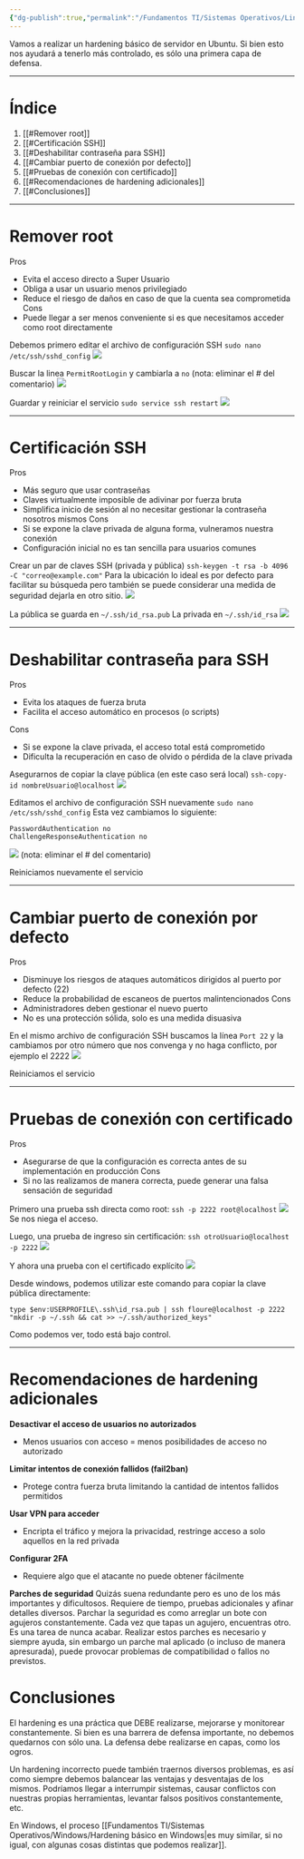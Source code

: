```yaml
---
{"dg-publish":true,"permalink":"/Fundamentos TI/Sistemas Operativos/Linux/Hardening Linux/"}
---
```


Vamos a realizar un hardening básico de servidor en Ubuntu.
Si bien esto nos ayudará a tenerlo más controlado, es sólo una primera capa de defensa.

---

# Índice
1. [[#Remover root]]
2. [[#Certificación SSH]]
3. [[#Deshabilitar contraseña para SSH]]
4. [[#Cambiar puerto de conexión por defecto]]
5. [[#Pruebas de conexión con certificado]]
6. [[#Recomendaciones de hardening adicionales]]
7. [[#Conclusiones]]
<div class="page-break" style="page-break-before: always;"></div>

---
# Remover root

Pros
- Evita el acceso directo a Super Usuario
- Obliga a usar un usuario menos privilegiado
- Reduce el riesgo de daños en caso de que la cuenta sea comprometida
Cons
- Puede llegar a ser menos conveniente si es que necesitamos acceder como root directamente

Debemos primero editar el archivo de configuración SSH
`sudo nano /etc/ssh/sshd_config`
![](https://i.imgur.com/5DfzoxL.png)

Buscar la linea `PermitRootLogin` y cambiarla a `no` (nota: eliminar el # del comentario)
![](https://i.imgur.com/ArcyVVV.png)

Guardar y reiniciar el servicio
`sudo service ssh restart`
![](https://i.imgur.com/eDc05oj.png)

<div class="page-break" style="page-break-before: always;"></div>

---
# Certificación SSH

Pros
- Más seguro que usar contraseñas
- Claves virtualmente imposible de adivinar por fuerza bruta
- Simplifica inicio de sesión al no necesitar gestionar la contraseña nosotros mismos
Cons
- Si se expone la clave privada de alguna forma, vulneramos nuestra conexión
- Configuración inicial no es tan sencilla para usuarios comunes

Crear un par de claves SSH (privada y pública)
`ssh-keygen -t rsa -b 4096 -C "correo@example.com"`
Para la ubicación lo ideal es por defecto para facilitar su búsqueda pero también se puede considerar una medida de seguridad dejarla en otro sitio.
![](https://i.imgur.com/Ul9cvV5.png)

La pública se guarda en `~/.ssh/id_rsa.pub`
La privada en `~/.ssh/id_rsa`
![](https://i.imgur.com/1imN0PW.png)

<div class="page-break" style="page-break-before: always;"></div>

---
# Deshabilitar contraseña para SSH

Pros
- Evita los ataques de fuerza bruta
- Facilita el acceso automático en procesos (o scripts)

Cons
- Si se expone la clave privada, el acceso total está comprometido
- Dificulta la recuperación en caso de olvido o pérdida de la clave privada

Asegurarnos de copiar la clave pública (en este caso será local)
`ssh-copy-id nombreUsuario@localhost`
![](https://i.imgur.com/Ss554ZD.png)

Editamos el archivo de configuración SSH nuevamente
`sudo nano /etc/ssh/sshd_config`
Esta vez cambiamos lo siguiente:
```
PasswordAuthentication no
ChallengeResponseAuthentication no
```
![](https://i.imgur.com/Bp9yjaN.png)
(nota: eliminar el # del comentario)

Reiniciamos nuevamente el servicio
<div class="page-break" style="page-break-before: always;"></div>

---
# Cambiar puerto de conexión por defecto

Pros
- Disminuye los riesgos de ataques automáticos dirigidos al puerto por defecto (22)
- Reduce la probabilidad de escaneos de puertos malintencionados
Cons
- Administradores deben gestionar el nuevo puerto
- No es una protección sólida, solo es una medida disuasiva

En el mismo archivo de configuración SSH buscamos la línea `Port 22`
y la cambiamos por otro número que nos convenga y no haga conflicto, por ejemplo el 2222
![](https://i.imgur.com/fddry9s.png)

Reiniciamos el servicio
<div class="page-break" style="page-break-before: always;"></div>

---
# Pruebas de conexión con certificado

Pros
- Asegurarse de que la configuración es correcta antes de su implementación en producción
Cons
- Si no las realizamos de manera correcta, puede generar una falsa sensación de seguridad

Primero una prueba ssh directa como root:
`ssh -p 2222 root@localhost`
![](https://i.imgur.com/cIsiY5r.png)
Se nos niega el acceso.

Luego, una prueba de ingreso sin certificación:
`ssh otroUsuario@localhost -p 2222`
![](https://i.imgur.com/Qg9gBQ7.png)

Y ahora una prueba con el certificado explícito
![](https://i.imgur.com/1qiRXUw.png)

Desde windows, podemos utilizar este comando para copiar la clave pública directamente:
```
type $env:USERPROFILE\.ssh\id_rsa.pub | ssh floure@localhost -p 2222 "mkdir -p ~/.ssh && cat >> ~/.ssh/authorized_keys"
```
Como podemos ver, todo está bajo control.
<div class="page-break" style="page-break-before: always;"></div>

---
# Recomendaciones de hardening adicionales

**Desactivar el acceso de usuarios no autorizados**
- Menos usuarios con acceso = menos posibilidades de acceso no autorizado

**Limitar intentos de conexión fallidos (fail2ban)**
- Protege contra fuerza bruta limitando la cantidad de intentos fallidos permitidos

**Usar VPN para acceder**
- Encripta el tráfico y mejora la privacidad, restringe acceso a solo aquellos en la red privada

**Configurar 2FA**
- Requiere algo que el atacante no puede obtener fácilmente

**Parches de seguridad**
Quizás suena redundante pero es uno de los más importantes y dificultosos. Requiere de tiempo, pruebas adicionales y afinar detalles diversos.
Parchar la seguridad es como arreglar un bote con agujeros constantemente. Cada vez que tapas un agujero, encuentras otro. Es una tarea de nunca acabar.
Realizar estos parches es necesario y siempre ayuda, sin embargo un parche mal aplicado (o incluso de manera apresurada), puede provocar problemas de compatibilidad o fallos no previstos.

# Conclusiones

El hardening es una práctica que DEBE realizarse, mejorarse y monitorear constantemente. Si bien es una barrera de defensa importante, no debemos quedarnos con sólo una. La defensa debe realizarse en capas, como los ogros.

Un hardening incorrecto puede también traernos diversos problemas, es así como siempre debemos balancear las ventajas y desventajas de los mismos. Podríamos llegar a interrumpir sistemas, causar conflictos con nuestras propias herramientas, levantar falsos positivos constantemente, etc.

En Windows, el proceso [[Fundamentos TI/Sistemas Operativos/Windows/Hardening básico en Windows\|es muy similar, si no igual, con algunas cosas distintas que podemos realizar]].
